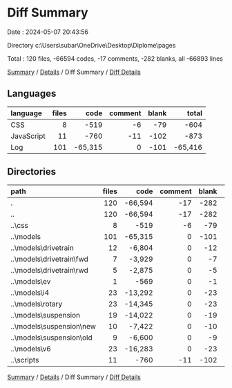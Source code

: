 # Diff Summary

Date : 2024-05-07 20:43:56

Directory c:\\Users\\subar\\OneDrive\\Desktop\\Diplome\\pages

Total : 120 files,  -66594 codes, -17 comments, -282 blanks, all -66893 lines

[Summary](results.md) / [Details](details.md) / Diff Summary / [Diff Details](diff-details.md)

## Languages
| language | files | code | comment | blank | total |
| :--- | ---: | ---: | ---: | ---: | ---: |
| CSS | 8 | -519 | -6 | -79 | -604 |
| JavaScript | 11 | -760 | -11 | -102 | -873 |
| Log | 101 | -65,315 | 0 | -101 | -65,416 |

## Directories
| path | files | code | comment | blank | total |
| :--- | ---: | ---: | ---: | ---: | ---: |
| . | 120 | -66,594 | -17 | -282 | -66,893 |
| .. | 120 | -66,594 | -17 | -282 | -66,893 |
| ..\\css | 8 | -519 | -6 | -79 | -604 |
| ..\\models | 101 | -65,315 | 0 | -101 | -65,416 |
| ..\\models\\drivetrain | 12 | -6,804 | 0 | -12 | -6,816 |
| ..\\models\\drivetrain\\fwd | 7 | -3,929 | 0 | -7 | -3,936 |
| ..\\models\\drivetrain\\rwd | 5 | -2,875 | 0 | -5 | -2,880 |
| ..\\models\\ev | 1 | -569 | 0 | -1 | -570 |
| ..\\models\\i4 | 23 | -13,292 | 0 | -23 | -13,315 |
| ..\\models\\rotary | 23 | -14,345 | 0 | -23 | -14,368 |
| ..\\models\\suspension | 19 | -14,022 | 0 | -19 | -14,041 |
| ..\\models\\suspension\\new | 10 | -7,422 | 0 | -10 | -7,432 |
| ..\\models\\suspension\\old | 9 | -6,600 | 0 | -9 | -6,609 |
| ..\\models\\v6 | 23 | -16,283 | 0 | -23 | -16,306 |
| ..\\scripts | 11 | -760 | -11 | -102 | -873 |

[Summary](results.md) / [Details](details.md) / Diff Summary / [Diff Details](diff-details.md)